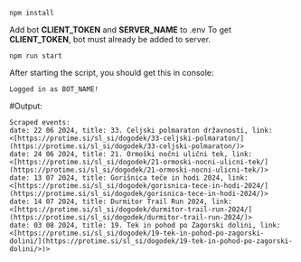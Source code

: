 ```
npm install
```

Add bot **CLIENT_TOKEN** and **SERVER_NAME** to .env
To get **CLIENT_TOKEN**, bot must already be added to server.

```
npm run start
```

After starting the script, you should get this in console:

```
Logged in as BOT_NAME!
```

#Output:

```
Scraped events:
date: 22 06 2024, title: 33. Celjski polmaraton državnosti, link: <[https://protime.si/sl_si/dogodek/33-celjski-polmaraton/](https://protime.si/sl_si/dogodek/33-celjski-polmaraton/)>
date: 24 06 2024, title: 21. Ormoški nočni ulični tek, link: <[https://protime.si/sl_si/dogodek/21-ormoski-nocni-ulicni-tek/](https://protime.si/sl_si/dogodek/21-ormoski-nocni-ulicni-tek/)>
date: 13 07 2024, title: Gorišnica teče in hodi 2024, link: <[https://protime.si/sl_si/dogodek/gorisnica-tece-in-hodi-2024/](https://protime.si/sl_si/dogodek/gorisnica-tece-in-hodi-2024/)>
date: 14 07 2024, title: Durmitor Trail Run 2024, link: <[https://protime.si/sl_si/dogodek/durmitor-trail-run-2024/](https://protime.si/sl_si/dogodek/durmitor-trail-run-2024/)>
date: 03 08 2024, title: 19. Tek in pohod po Zagorski dolini, link: <[https://protime.si/sl_si/dogodek/19-tek-in-pohod-po-zagorski-dolini/](https://protime.si/sl_si/dogodek/19-tek-in-pohod-po-zagorski-dolini/>)>
```
